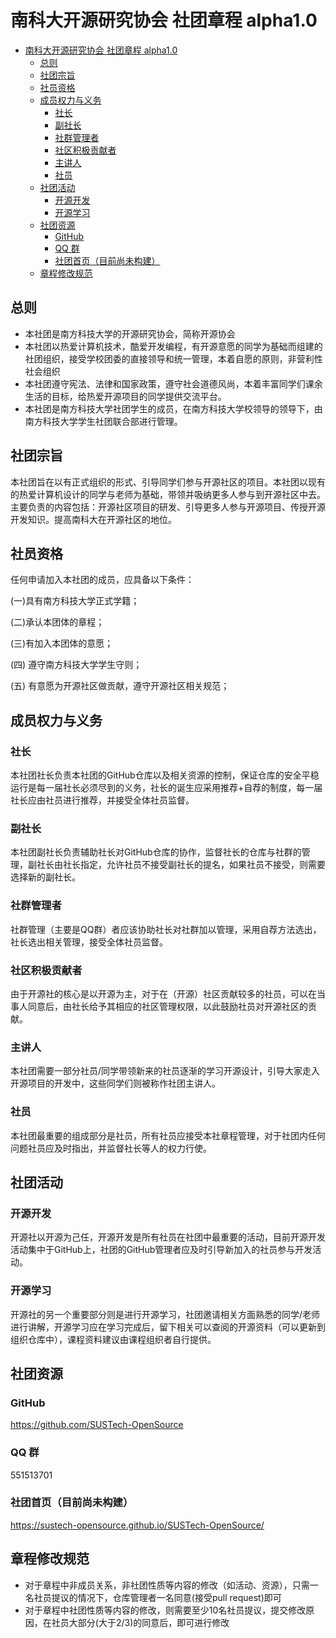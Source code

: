 # 南科大开源研究协会 社团章程 alpha1.0

- [南科大开源研究协会 社团章程 alpha1.0](#南科大开源研究协会-社团章程-alpha10)
  - [总则](#总则)
  - [社团宗旨](#社团宗旨)
  - [社员资格](#社员资格)
  - [成员权力与义务](#成员权力与义务)
    - [社长](#社长)
    - [副社长](#副社长)
    - [社群管理者](#社群管理者)
    - [社区积极贡献者](#社区积极贡献者)
    - [主讲人](#主讲人)
    - [社员](#社员)
  - [社团活动](#社团活动)
    - [开源开发](#开源开发)
    - [开源学习](#开源学习)
  - [社团资源](#社团资源)
    - [GitHub](#github)
    - [QQ 群](#qq-群)
    - [社团首页（目前尚未构建）](#社团首页目前尚未构建)
  - [章程修改规范](#章程修改规范)

## 总则

- 本社团是南方科技大学的开源研究协会，简称开源协会
- 本社团以热爱计算机技术，酷爱开发编程，有开源意愿的同学为基础而组建的社团组织，接受学校团委的直接领导和统一管理，本着自愿的原则，非营利性社会组织
- 本社团遵守宪法、法律和国家政策，遵守社会道德风尚，本着丰富同学们课余生活的目标，给热爱开源项目的同学提供交流平台。
- 本社团是南方科技大学社团学生的成员，在南方科技大学校领导的领导下，由南方科技大学学生社团联合部进行管理。

## 社团宗旨

本社团旨在以有正式组织的形式、引导同学们参与开源社区的项目。本社团以现有的热爱计算机设计的同学与老师为基础，带领并吸纳更多人参与到开源社区中去。主要负责的内容包括：开源社区项目的研发、引导更多人参与开源项目、传授开源开发知识。提高南科大在开源社区的地位。

## 社员资格

任何申请加入本社团的成员，应具备以下条件：

(一)具有南方科技大学正式学籍；

(二)承认本团体的章程；

(三)有加入本团体的意愿；

(四) 遵守南方科技大学学生守则；

(五) 有意愿为开源社区做贡献，遵守开源社区相关规范；

## 成员权力与义务

### 社长

本社团社长负责本社团的GitHub仓库以及相关资源的控制，保证仓库的安全平稳运行是每一届社长必须尽到的义务，社长的诞生应采用推荐+自荐的制度，每一届社长应由社员进行推荐，并接受全体社员监督。

### 副社长

本社团副社长负责辅助社长对GitHub仓库的协作，监督社长的仓库与社群的管理，副社长由社长指定，允许社员不接受副社长的提名，如果社员不接受，则需要选择新的副社长。

### 社群管理者

社群管理（主要是QQ群）者应该协助社长对社群加以管理，采用自荐方法选出，社长选出相关管理，接受全体社员监督。

### 社区积极贡献者

由于开源社的核心是以开源为主，对于在（开源）社区贡献较多的社员，可以在当事人同意后，由社长给予其相应的社区管理权限，以此鼓励社员对开源社区的贡献。

### 主讲人

本社团需要一部分社员/同学带领新来的社员逐渐的学习开源设计，引导大家走入开源项目的开发中，这些同学们则被称作社团主讲人。

### 社员

本社团最重要的组成部分是社员，所有社员应接受本社章程管理，对于社团内任何问题社员应及时指出，并监督社长等人的权力行使。

## 社团活动

### 开源开发

开源社以开源为己任，开源开发是所有社员在社团中最重要的活动，目前开源开发活动集中于GitHub上，社团的GitHub管理者应及时引导新加入的社员参与开发活动。

### 开源学习

开源社的另一个重要部分则是进行开源学习，社团邀请相关方面熟悉的同学/老师进行讲解，开源学习应在学习完成后，留下相关可以查阅的开源资料（可以更新到组织仓库中），课程资料建议由课程组织者自行提供。

## 社团资源

### GitHub

https://github.com/SUSTech-OpenSource

### QQ 群

551513701

### 社团首页（目前尚未构建）

https://sustech-opensource.github.io/SUSTech-OpenSource/

## 章程修改规范

- 对于章程中非成员关系，非社团性质等内容的修改（如活动、资源），只需一名社员提议的情况下，仓库管理者一名同意(接受pull request)即可
- 对于章程中社团性质等内容的修改，则需要至少10名社员提议，提交修改原因，在社员大部分(大于2/3)的同意后，即可进行修改
